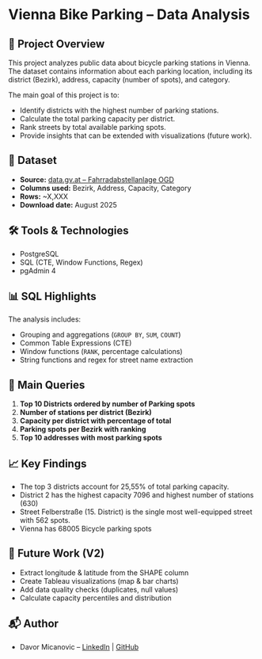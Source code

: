 # Vienna Bike Parking – Data Analysis

## 📄 Project Overview
This project analyzes public data about bicycle parking stations in Vienna.  
The dataset contains information about each parking location, including its district (Bezirk), address, capacity (number of spots), and category.

The main goal of this project is to:
- Identify districts with the highest number of parking stations.
- Calculate the total parking capacity per district.
- Rank streets by total available parking spots.
- Provide insights that can be extended with visualizations (future work).

## 📂 Dataset
- **Source:** [data.gv.at – Fahrradabstellanlage OGD](https://www.data.gv.at/)  
- **Columns used:** Bezirk, Address, Capacity, Category  
- **Rows:** ~X,XXX  
- **Download date:** August 2025

## 🛠️ Tools & Technologies
- PostgreSQL
- SQL (CTE, Window Functions, Regex)
- pgAdmin 4

## 📊 SQL Highlights
The analysis includes:
- Grouping and aggregations (`GROUP BY`, `SUM`, `COUNT`)
- Common Table Expressions (CTE)
- Window functions (`RANK`, percentage calculations)
- String functions and regex for street name extraction

## 📑 Main Queries
1. **Top 10 Districts ordered by number of Parking spots**  
2. **Number of stations per district (Bezirk)**  
3. **Capacity per district with percentage of total**  
4. **Parking spots per Bezirk with ranking**  
5. **Top 10 addresses with most parking spots**

## 📈 Key Findings
- The top 3 districts account for 25,55% of total parking capacity.
- District 2 has the highest capacity 7096 and highest number of stations (630)
- Street Felberstraße (15. District) is the single most well-equipped street with 562 spots.
- Vienna has 68005 Bicycle parking spots

## 🚀 Future Work (V2)
- Extract longitude & latitude from the SHAPE column
- Create Tableau visualizations (map & bar charts)
- Add data quality checks (duplicates, null values)
- Calculate capacity percentiles and distribution


## 📬 Author
- Davor Micanovic – [LinkedIn]() | [GitHub](https://github.com/davormicanovic)
